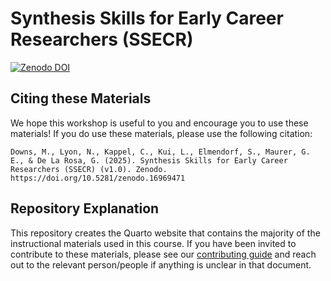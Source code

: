 # Synthesis Skills for Early Career Researchers (SSECR)

[![Zenodo DOI](https://img.shields.io/badge/Zenodo%20DOI-10.5281/zenodo.16969471-blue.svg)](https://doi.org/10.5281/zenodo.16969471)

## Citing these Materials

We hope this workshop is useful to you and encourage you to use these materials! If you do use these materials, please use the following citation:

```
Downs, M., Lyon, N., Kappel, C., Kui, L., Elmendorf, S., Maurer, G. E., & De La Rosa, G. (2025). Synthesis Skills for Early Career Researchers (SSECR) (v1.0). Zenodo. https://doi.org/10.5281/zenodo.16969471
```

## Repository Explanation

This repository creates the Quarto website that contains the majority of the instructional materials used in this course. If you have been invited to contribute to these materials, please see our [contributing guide](https://github.com/lter/ssecr/blob/main/CONTRIBUTING.md) and reach out to the relevant person/people if anything is unclear in that document.
